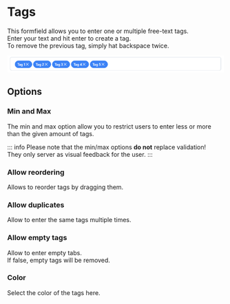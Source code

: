 # Tags

This formfield allows you to enter one or multiple free-text tags.  
Enter your text and hit enter to create a tag.  
To remove the previous tag, simply hat backspace twice.

![Tags input](/formfields/tags/tags.png) 

## Options

### Min and Max

The min and max option allow you to restrict users to enter less or more than the given amount of tags.  

::: info
Please note that the min/max options **do not** replace validation!  
They only server as visual feedback for the user.
:::

### Allow reordering

Allows to reorder tags by dragging them.

### Allow duplicates

Allow to enter the same tags multiple times.

### Allow empty tags

Allow to enter empty tabs.  
If false, empty tags will be removed.

### Color

Select the color of the tags here.
